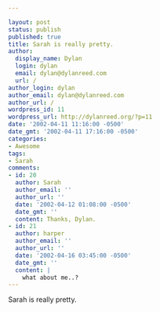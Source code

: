 ```yaml
---

layout: post
status: publish
published: true
title: Sarah is really pretty.
author:
  display_name: Dylan
  login: dylan
  email: dylan@dylanreed.com
  url: /
author_login: dylan
author_email: dylan@dylanreed.com
author_url: /
wordpress_id: 11
wordpress_url: http://dylanreed.org/?p=11
date: '2002-04-11 11:16:00 -0500'
date_gmt: '2002-04-11 17:16:00 -0500'
categories:
- Awesome
tags:
- Sarah
comments:
- id: 20
  author: Sarah
  author_email: ''
  author_url: ''
  date: '2002-04-12 01:08:00 -0500'
  date_gmt: ''
  content: Thanks, Dylan.
- id: 21
  author: harper
  author_email: ''
  author_url: ''
  date: '2002-04-16 03:45:00 -0500'
  date_gmt: ''
  content: |
    what about me..?
---
```


Sarah is really pretty.
